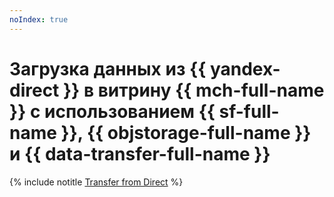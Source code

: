 ```yaml
---
noIndex: true
---
```


# Загрузка данных из {{ yandex-direct }} в витрину {{ mch-full-name }} с использованием {{ sf-full-name }}, {{ objstorage-full-name }} и {{ data-transfer-full-name }}

{% include notitle [Transfer from Direct](../../_tutorials/dataplatform/ya-direct-mch-migration.md) %}
